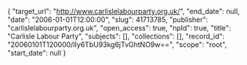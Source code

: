 {
  "target_url": "http://www.carlislelabourparty.org.uk/", 
  "end_date": null, 
  "date": "2006-01-01T12:00:00", 
  "slug": 41713785, 
  "publisher": "carlislelabourparty.org.uk", 
  "open_access": true, 
  "npld": true, 
  "title": "Carlisle Labour Party", 
  "subjects": [], 
  "collections": [], 
  "record_id": "20060101T120000/lIy6TbU93kg6jTvGhtNO9w==", 
  "scope": "root", 
  "start_date": null
}

